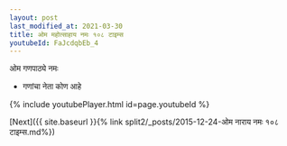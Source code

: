 ```yaml
---
layout: post
last_modified_at: 2021-03-30
title: ओम महोत्साहाय नमः १०८ टाइम्स
youtubeId: FaJcdqbEb_4
---
```

 
 
 ओम गणपाठ्ये नमः  
 
 -  गणांचा नेता कोण आहे 
 
  
 
  
 
 
 
 
 
 


{% include youtubePlayer.html id=page.youtubeId %}
 
[Next]({{ site.baseurl }}{% link  split2/_posts/2015-12-24-ओम नाराय नमः १०८ टाइम्स.md%})
 
